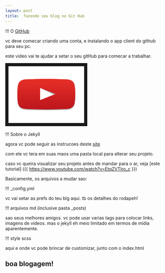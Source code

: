 ```yaml
---
layout: post
title:  fazendo seu blog no Git Hub
---
```


!!! O [GitHub]({{http://github.io}})

vc deve comecar criando uma conta, e instalando o app client do github para seu pc.

este video vai te ajudar a setar o seu gitHub para comecar a trabalhar.

<a href="https://www.youtube.com/watch?v=jVeNnHy65Rs
" target="_blank"><img src="/images/yt.png" 
alt="tutotial jekyll" width="240" height="180" border="10" /></a>


!!! Sobre o Jekyll

agora vc pode seguir as instrucoes deste [site]({{http://www.jekyllnow.com/}})

com ele vc tera em suas maos uma pasta local para alterar seu projeto.

caso vc queira visualizar seu projeto antes de mandar para o ar, veja [este tutorial] ({{ https://www.youtube.com/watch?v=EtqZVTIro_c }})

Basicamente, os arquivos a mudar sao:

!!! _config.yml

vc vai setar as prefs do teu blg aqui. tb os detalhes do rodapeh!

!!! arquivos md (inclusive pasta _posts) 

sao seus melhores amigos. vc pode usar varias tags para colocar links, imagens de videos. mas o jekyll eh meio limitado em termos de midia aparentemente.


!!! style scss

aqui e onde vc pode brincar de customizar, junto com o index.html


## boa blogagem!

